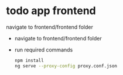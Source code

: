 # todo app frontend
navigate to frontend/frontend folder
* navigate to frontend/frontend folder 
* run required commands   

	```bash
    npm install
	ng serve --proxy-config proxy.conf.json  
	``` 
